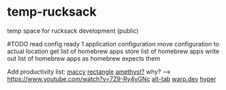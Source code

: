# temp-rucksack
temp space for rucksack development (public)

#TODO
read config
ready 1 application configuration
move configuration to actual location
get list of homebrew apps
store list of homebrew apps
write out list of homebrew apps as homebrew expects them

Add productivity list:
[maccy](https://maccy.app/)
[rectangle](rectangleapp.com)
[amethyst?](ianyh.com/amethyst/)
why? --> https://www.youtube.com/watch?v=7Z9-Ry4yGNc
[alt-tab](alt-tab-macos.netlify.com)
[warp.dev](warp.dev)
[hyper](github.com/craftzdog/hyper)

[](rectangleapp.com)
